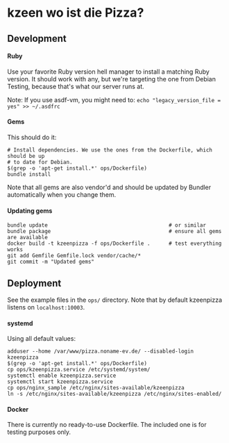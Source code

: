 # kzeen wo ist die Pizza?

## Development

#### Ruby
Use your favorite Ruby version hell manager to install a matching Ruby version.
It should work with any, but we're targeting the one from Debian Testing, because
that's what our server runs at.

Note: If you use asdf-vm, you might need to: `echo "legacy_version_file = yes" >> ~/.asdfrc`

#### Gems

This should do it:
```
# Install dependencies. We use the ones from the Dockerfile, which should be up
# to date for Debian.
$(grep -o 'apt-get install.*' ops/Dockerfile)
bundle install
```

Note that all gems are also vendor'd and should be updated by Bundler automatically
when you change them.

#### Updating gems

```
bundle update                                       # or similar
bundle package                                      # ensure all gems are available
docker build -t kzeenpizza -f ops/Dockerfile .      # test everything works
git add Gemfile Gemfile.lock vendor/cache/*
git commit -m "Updated gems"
```

## Deployment

See the example files in the `ops/` directory. Note that by default kzeenpizza
listens on `localhost:10003`.

#### systemd

Using all default values:

```
adduser --home /var/www/pizza.noname-ev.de/ --disabled-login kzeenpizza
$(grep -o 'apt-get install.*' ops/Dockerfile)
cp ops/kzeenpizza.service /etc/systemd/system/
systemctl enable kzeenpizza.service
systemctl start kzeenpizza.service
cp ops/nginx_sample /etc/nginx/sites-available/kzeenpizza
ln -s /etc/nginx/sites-available/kzeenpizza /etc/nginx/sites-enabled/

```

#### Docker

There is currently no ready-to-use Dockerfile. The included one is for testing
purposes only.

